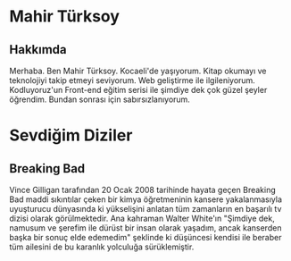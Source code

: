 # Mahir Türksoy
## Hakkımda 
Merhaba. Ben Mahir Türksoy. Kocaeli'de yaşıyorum. Kitap okumayı ve teknolojiyi takip etmeyi seviyorum. Web geliştirme ile ilgileniyorum. Kodluyoruz'un Front-end eğitim serisi ile şimdiye dek çok güzel şeyler öğrendim. Bundan sonrası için sabırsızlanıyorum.

# Sevdiğim Diziler
## Breaking Bad 
Vince Gilligan tarafından 20 Ocak 2008 tarihinde hayata geçen Breaking Bad maddi sıkıntılar çeken bir kimya öğretmeninin kansere yakalanmasıyla uyuşturucu dünyasında ki yükselişini anlatan tüm zamanların en başarılı tv dizisi olarak görülmektedir. 
Ana kahraman Walter White'ın "Şimdiye dek, namusum ve şerefim ile dürüst bir insan olarak yaşadım, ancak kanserden başka bir sonuç elde edemedim" şeklinde ki düşüncesi kendisi ile beraber tüm ailesini de bu karanlık yolculuğa sürüklemiştir.

